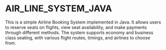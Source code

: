 # AIR_LINE_SYSTEM_JAVA
This is a simple Airline Booking System implemented in Java. It allows users to reserve seats on flights, view seat availability, and make payments through different methods. The system supports economy and business class seating, with various flight routes, timings, and airlines to choose from.

